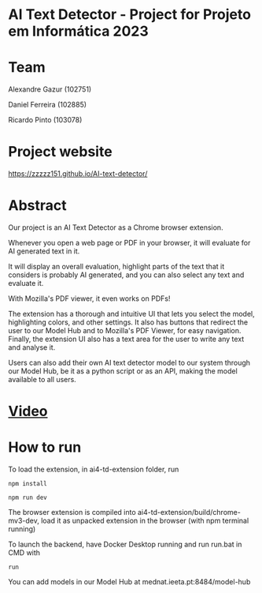 # AI Text Detector - Project for Projeto em Informática 2023

# Team

Alexandre Gazur (102751)

Daniel Ferreira (102885)

Ricardo Pinto (103078)

# Project website

https://zzzzz151.github.io/AI-text-detector/

# Abstract

Our project is an AI Text Detector as a Chrome browser extension.

Whenever you open a web page or PDF in your browser, it will evaluate for AI generated text in it.

It will display an overall evaluation, highlight parts of the text that it considers is probably AI generated, and you can also select any text and evaluate it.

With Mozilla's PDF viewer, it even works on PDFs!

The extension has a thorough and intuitive UI that lets you select the model, highlighting colors, and other settings. It also has buttons that redirect the user to our Model Hub and to Mozilla's PDF Viewer, for easy navigation. Finally, the extension UI also has a text area for the user to write any text and analyse it.

Users can also add their own AI text detector model to our system through our Model Hub, be it as a python script or as an API, making the model available to all users.

# [Video](https://www.youtube.com/watch?v=QulxLQb4c70)

# How to run

To load the extension, in ai4-td-extension folder, run

`npm install`

`npm run dev`

The browser extension is compiled into ai4-td-extension/build/chrome-mv3-dev, load it as unpacked extension in the browser (with npm terminal running)

To launch the backend, have Docker Desktop running and run run.bat in CMD with

`run`

You can add models in our Model Hub at mednat.ieeta.pt:8484/model-hub


